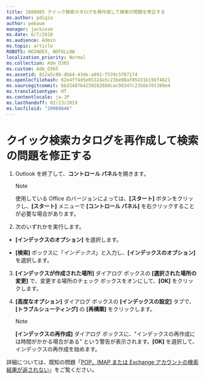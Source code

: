 ```yaml
---
title: 1800005 クイック検索カタログを再作成して検索の問題を修正する
ms.author: pdigia
author: pebaum
manager: jackiesm
ms.date: 6/7/2018
ms.audience: Admin
ms.topic: article
ROBOTS: NOINDEX, NOFOLLOW
localization_priority: Normal
ms.collection: Adm_O365
ms.custom: Adm_O365
ms.assetid: 812a5c80-db64-43de-a892-f539c5f87174
ms.openlocfilehash: 62e4ff4d5e05324a5c23be08af85431b156f4621
ms.sourcegitcommit: 6bd248764239282688cac98347c2356b701389e4
ms.translationtype: HT
ms.contentlocale: ja-JP
ms.lasthandoff: 02/13/2019
ms.locfileid: "29969646"
---
```

# <a name="fix-search-issues-by-rebuilding-your-instant-search-catalog"></a>クイック検索カタログを再作成して検索の問題を修正する

1. Outlook を終了して、**コントロール パネル**を開きます。
    
    > [!NOTE]
    > 使用している Office のバージョンによっては、**[スタート]** ボタンをクリックし、**[スタート]** メニューで **[コントロール パネル]** を右クリックすることが必要な場合があります。 
  
2. 次のいずれかを実行します。
    
  - **[インデックスのオプション]** を選択します。
    
  - **[検索]** ボックスに「*インデックス*」と入力し、**[インデックスのオプション]** を選択します。
    
3. **[インデックスが作成された場所]** ダイアログ ボックスの **[選択された場所の変更]** で、変更する場所のチェック ボックスをオンにして、**[OK]** をクリックします。
    
4. **[高度なオプション]** ダイアログ ボックスの **[インデックスの設定]** タブで、**[トラブルシューティング]** の **[再構築]** をクリックします。
    
    > [!NOTE]
    > **[インデックスの再作成]** ダイアログ ボックスに、"インデックスの再作成には時間がかかる場合がある" という警告が表示されます。**[OK]** を選択して、インデックスの再作成を始めます。 
  
詳細については、既知の問題「[POP、IMAP または Exchange アカウントの検索結果が返されない](https://support.office.com/article/51c9d2c7-a3db-4358-afdf-50d3a9e57039.aspx)」をご覧ください。
  

